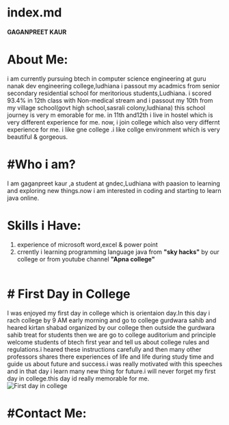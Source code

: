 # index.md
<h4>GAGANPREET KAUR</h4>
<H1>About Me:</H1>
i am currently pursuing btech in computer science engineering at guru nanak dev engineering college,ludhiana
i passout my acadmics from senior secondary residential school for meritorious students,Ludhiana. i scored 93.4% 
in 12th class with Non-medical stream and i passout my 10th from my village school(govt high school,sasrali colony,ludhiana) 
this school journey is very m emorable for me. in 11th and12th i live in hostel which is very different
 experience for me. now, i join college which also very differnt experience for me. i like gne college .i like collge 
 environment which is very beautiful & gorgeous.<br>
 <h1>#Who i am?</h1>
 I am gaganpreet kaur ,a student at gndec,Ludhiana with paasion to learning and exploring new things.now i am interested in coding and 
 starting to learn java online.
 <h1>Skills i Have:</h1>
 <ol>
<li>experience of microsoft word,excel & power point<br> </li>
 <li>crrently i learning programming language java from <b>"sky hacks"</b> by our college or from
 youtube channel <b>"Apna college" </b> </li> <br>
 </ol>
 <h1># First Day in College</h1>
   I was enjoyed my first day in college which is orientaion day.In this day i rach college by 9 AM early morning and go to 
 college gurdwara sahib and heared kirtan shabad organized by our college then outside the gurdwara sahib treat for students then  we are go to college auditorium and 
  principle welcome students of btech first year and tell us about college rules and regulations.i heared these instructions carefully and then many other professors shares there experiences of life and life during study time and guide us about future and success.i was really motivated with this speeches and in that day i learn many new thing 
  for future.i will never forget my first day in college.this day id really memorable for me.<br>
  <img src="C:\Users\professional  user"
   alt="First day in college">
<h1>#Contact Me:</h1>



